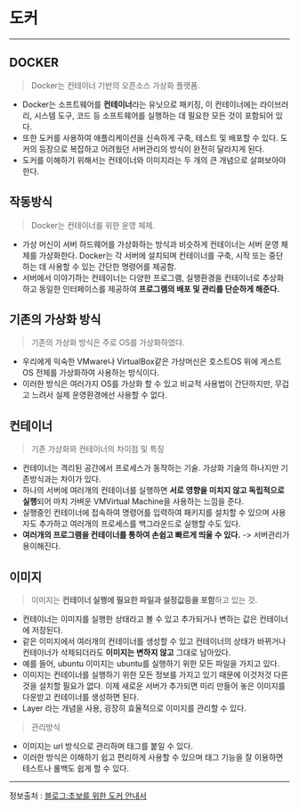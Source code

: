 도커
===
***
## DOCKER
>Docker는 컨테이너 기반의 오픈소스 가상화 플랫폼.
* Docker는 소프트웨어를 **컨테이너**라는 유닛으로 패키징, 이 컨테이너에는 라이브러리, 시스템 도구, 코드 등 소프트웨어를 실행하는 데 필요한 모든 것이 포함되어 있다.
* 또한 도커를 사용하여 애플리케이션을 신속하게 구축, 테스트 및 배포할 수 있다. 도커의 등장으로 복잡하고 어려웠던 서버관리의 방식이 완전히 달라지게 된다.
* 도커를 이해하기 위해서는 컨테이너와 이미지라는 두 개의 큰 개념으로 살펴보아야 한다.


## 작동방식
>Docker는 컨테이너를 위한 운영 체제.
* 가상 머신이 서버 하드웨어를 가상화하는 방식과 비슷하게 컨테이너는 서버 운영 체제를 가상화한다. Docker는 각 서버에 설치되며 컨테이너를 구축, 시작 또는 중단하는 데 사용할 수 있는 간단한 명령어를 제공함.
* 서버에서 이야기하는 컨테이너는 다양한 프로그램, 실행환경을 컨테이너로 추상화하고 동일한 인터페이스를 제공하여 **프로그램의 배포 및 관리를 단순하게 해준다.**


## 기존의 가상화 방식
>기존의 가상화 방식은 주로 OS를 가상화하였다.
* 우리에게 익숙한 VMware나 VirtualBox같은 가상머신은 호스트OS 위에 게스트OS 전체를 가상화하여 사용하는 방식이다.
* 이러한 방식은 여러가지 OS를 가상화 할 수 있고 비교적 사용법이 간단하지만, 무겁고 느려서 실제 운영환경에선 사용할 수 없다.


## 컨테이너
>기존 가상화와 컨테이너의 차이점 및 특징
* 컨테이너는 격리된 공간에서 프로세스가 동작하는 기술. 가상화 기술의 하나지만 기존방식과는 차이가 있다.
* 하나의 서버에 여러개의 컨테이너를 실행하면 **서로 영향을 미치지 않고 독립적으로 실행**되어 마치 가벼운 VMVirtual Machine을 사용하는 느낌을 준다.
* 실행중인 컨테이너에 접속하여 명령어를 입력하여 패키지를 설치할 수 있으며 사용자도 추가하고 여러개의 프로세스를 백그라운드로 실행할 수도 있다.
* **여러개의 프로그램을 컨테이너를 통하여 손쉽고 빠르게 띄울 수 있다.** -> 서버관리가 용이해진다.

## 이미지
>이미지는 **컨테이너 실행에 필요한 파일과 설정값등을 포함**하고 있는 것.
* 컨테이너는 이미지를 실행한 상태라고 볼 수 있고 추가되거나 변하는 값은 컨테이너에 저장된다.
* 같은 이미지에서 여러개의 컨테이너를 생성할 수 있고 컨테이너의 상태가 바뀌거나 컨테이너가 삭제되더라도 **이미지는 변하지 않고** 그대로 남아있다.
* 예를 들어, ubuntu 이미지는 ubuntu를 실행하기 위한 모든 파일을 가지고 있다.
* 이미지는 컨테이너를 실행하기 위한 모든 정보를 가지고 있기 때문에 이것저것 다른것을 설치할 필요가 없다. 이제 새로운 서버가 추가되면 미리 만들어 놓은 이미지를 다운받고 컨테이너를 생성하면 된다.
* Layer 라는 개념을 사용, 굉장히 효율적으로 이미지를 관리할 수 있다.
>관리방식
* 이미지는 url 방식으로 관리하며 태그를 붙일 수 있다.
* 이러한 방식은 이해하기 쉽고 편리하게 사용할 수 있으며 태그 기능을 잘 이용하면 테스트나 롤백도 쉽게 할 수 있다.

***
정보출처 : [블로그:초보를 위한 도커 안내서](https://subicura.com/2017/01/19/docker-guide-for-beginners-1.html)